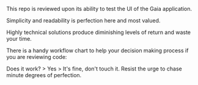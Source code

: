This repo is reviewed upon its ability to test the UI of the Gaia application.

Simplicity and readability is perfection here and most valued.

Highly technical solutions produce diminishing levels of return and waste your time.

There is a handy workflow chart to help your decision making process if you are reviewing code:

Does it work?  >  Yes  > It's fine, don't touch it. Resist the urge to chase minute degrees of perfection.
